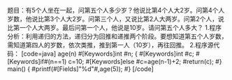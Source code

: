 题目：有5个人坐在一起，问第五个人多少岁？他说比第4个人大2岁。问第4个人岁数，他说比第3个人大2岁。问第三个人，又说比第2人大两岁。问第2个人，说比第一个人大两岁。最后问第一个人，他说是10岁。请问第五个人多大？
1.程序分析：利用递归的方法，递归分为回推和递推两个阶段。要想知道第五个人岁数，需知道第四人的岁数，依次类推，推到第一人（10岁），再往回推。
2.程序源代码：
[code=java]
age(n)
#[Keywords]int #n;
{
	#[Keywords]int #c;
	#[Keywords]if#(n==1) c=10;
	#[Keywords]else #c=age(n-1)+2;
	#return(c);
#}
main()
{ 
	#printf(#[Fields]"%d"#,age(5));
#}
[/code]